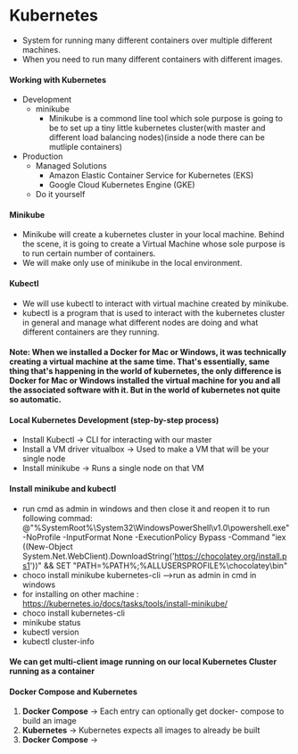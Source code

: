 # Kubernetes
  * System for running many different containers over multiple different machines.
  * When you need to run many different containers with different images. 
#### Working with Kubernetes
  * Development 
    * minikube
      * Minikube is a commond line tool which sole purpose is going to be to set up a tiny little kubernetes cluster(with master and different load balancing nodes)(inside a node there can be mutliple containers)
  * Production 
    * Managed Solutions 
      * Amazon Elastic Container Service for Kubernetes (EKS)
      * Google Cloud Kubernetes Engine (GKE)
    * Do it yourself 
#### Minikube
  * Minikube will create a kubernetes cluster in your local machine. Behind the scene, it is going to create a Virtual Machine whose sole purpose is to run certain number of containers. 
  * We will make only use of minikube in the local environment.
#### Kubectl
  * We will use kubectl to interact with virtual machine created by minikube.
  * kubectl is a program that is used to interact with the kubernetes cluster in general and manage what different nodes are doing and what different containers are they running. 
  
#### Note: When we installed a Docker for Mac or Windows, it was technically creating a virtual machine at the same time. That's essentially, same thing that's happening in the world of kubernetes, the only difference is Docker for Mac or Windows installed the virtual machine for you and all the associated software with it. But in the world of kubernetes not quite so automatic. 
#### Local Kubernetes Development (step-by-step process)
  * Install Kubectl -> CLI for interacting with our master
  * Install a VM driver vitualbox -> Used to make a VM that will be your single node
  * Install minikube -> Runs a single node on that VM
#### Install minikube and kubectl
  * run cmd as admin in windows and then close it and reopen it to run following commad: @"%SystemRoot%\System32\WindowsPowerShell\v1.0\powershell.exe" -NoProfile -InputFormat None -ExecutionPolicy Bypass -Command "iex ((New-Object System.Net.WebClient).DownloadString('https://chocolatey.org/install.ps1'))" && SET "PATH=%PATH%;%ALLUSERSPROFILE%\chocolatey\bin"
  * choco install minikube kubernetes-cli -->run as admin in cmd in windows 
  * for installing on  other machine : 
https://kubernetes.io/docs/tasks/tools/install-minikube/
  * choco install kubernetes-cli
  * minikube status
  * kubectl version
  * kubectl cluster-info
#### We can get multi-client image running on our local Kubernetes Cluster running as a container
#### Docker Compose and Kubernetes
  1. **Docker Compose** -> Each entry can optionally get docker- compose to build an image
  1. **Kubernetes** -> Kubernetes expects all images to already be built
  2. **Docker Compose** -> 
